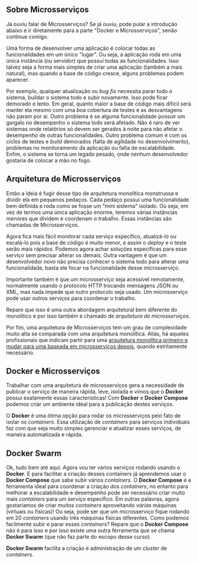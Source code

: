 ## Sobre Microsserviços

Já ouviu falar de Microsserviços? Se já ouviu, pode pular a introdução abaixo e ir diretamente para a parte "Docker e Microsserviços", senão continue comigo.

Uma forma de desenvolver uma aplicação é colocar todas as funcionalidades em um único "lugar". Ou seja, a aplicação roda em uma única instância (ou servidor) que possui todas as funcionalidades. Isso talvez seja a forma mais simples de criar uma aplicação (também a mais natural), mas quando a base de código cresce, alguns problemas podem aparecer.

Por exemplo, qualquer atualização ou *bug fix* necessita parar todo o sistema, buildar o sistema todo e subir novamente. Isso pode ficar demorado e lento. Em geral, quanto maior a base de código mais difícil será manter ela mesmo com uma boa cobertura de testes e as desvantagens não param por ai. Outro problema é se alguma funcionalidade possuir um gargalo no desempenho o sistema todo será afetado. Não é raro de ver sistemas onde relatórios só devem ser gerados à noite para não afetar o desempenho de outras funcionalidades. Outro problema comum é com os ciclos de testes e *build* demorados (falta de agilidade no desenvolvimento), problemas no monitoramento da aplicação ou falta de escalabilidade. Enfim, o sistema se torna um legado pesado, onde nenhum desenvolvedor gostaria de colocar a mão no fogo.

## Arquitetura de Microsserviços

Então a ideia é fugir desse tipo de arquitetura monolítica monstruosa e dividir ela em pequenos pedaços. Cada pedaço possui uma funcionalidade bem definida e roda como se fosse um "mini sistema" isolado. Ou seja, em vez de termos uma única aplicação enorme, teremos várias instâncias menores que dividem e coordenam o trabalho. Essas instâncias são chamadas de Microsserviços.

Agora fica mais fácil monitorar cada serviço específico, atualizá-lo ou escalá-lo pois a base de código é muito menor, e assim o *deploy* e o teste serão mais rápidos. Podemos agora achar soluções específicas para esse serviço sem precisar alterar os demais. Outra vantagem é que um desenvolvedor novo não precisa conhecer o sistema todo para alterar uma funcionalidade, basta ele focar na funcionalidade desse microsserviço.

Importante também é que um microsserviço seja acessível remotamente, normalmente usando o protocolo HTTP trocando mensagens JSON ou XML, mas nada impede que outro protocolo seja usado. Um microsserviço pode usar outros serviços para coordenar o trabalho.

Repare que isso é uma outra abordagem arquitetural bem diferente do monolítico e por isso também é chamado de *arquitetura de microsserviços*.

Por fim, uma arquitetura de Microsserviços tem um grau de complexidade muito alta se comparada com uma arquitetura monolítica. Aliás, há aqueles profissionais que indicam partir para uma [arquitetura monolítica primeiro e mudar para uma baseada em microsserviços depois](http://sdtimes.com/martin-fowler-monolithic-apps-first-microservices-later/), quando estritamente necessário.

## Docker e Microsserviços

Trabalhar com uma arquitetura de microsserviços gera a necessidade de publicar o serviço de maneira rápida, leve, isolada e vimos que o **Docker** possui exatamente essas características! Com **Docker** e **Docker Compose** podemos criar um ambiente ideal para a publicação destes serviços.

O **Docker** é uma ótima opção para rodar os microsserviços pelo fato de isolar os *containers*. Essa utilização de *containers* para serviços individuais faz com que seja muito simples gerenciar e atualizar esses serviços, de maneira automatizada e rápida.

## Docker Swarm

Ok, tudo bem até aqui. Agora vou ter vários serviços rodando usando o **Docker**. E para facilitar a criação desses containers já aprendemos usar o **Docker Compose** que sabe subir vários *containers*. O **Docker Compose** é a ferramenta ideal para coordenar a criação dos *containers*, no entanto para melhorar a escalabilidade e desempenho pode ser necessário criar muito mais *containers* para um serviço específico. Em outras palavras, agora gostaríamos de criar *muitos containers* aproveitando *várias* máquinas (virtuais ou físicas)! Ou seja, pode ser que um microsserviço fique rodando em 20 *containers* usando três máquinas físicas diferentes. Como podemos facilmente subir e parar esses *containers*? Repare que o **Docker Compose** não é para isso e por isso existe uma outra ferramenta que se chama **Docker Swarm** (que não faz parte do escopo desse curso).

**Docker Swarm** facilita a criação e administração de um *cluster* de *containers*.